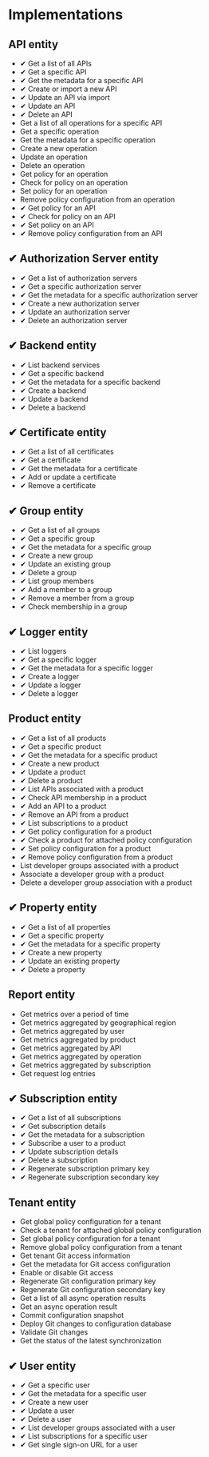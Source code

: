 # Implementations

## API entity

* ✔ Get a list of all APIs
* ✔ Get a specific API
* ✔ Get the metadata for a specific API
* ✔ Create or import a new API
* ✔ Update an API via import
* ✔ Update an API
* ✔ Delete an API
* Get a list of all operations for a specific API
* Get a specific operation
* Get the metadata for a specific operation
* Create a new operation
* Update an operation
* Delete an operation
* Get policy for an operation
* Check for policy on an operation
* Set policy for an operation
* Remove policy configuration from an operation
* ✔ Get policy for an API
* ✔ Check for policy on an API
* ✔ Set policy on an API
* ✔ Remove policy configuration from an API

## ✔ Authorization ​Server entity

* ✔ Get a list of authorization servers
* ✔ Get a specific authorization server
* ✔ Get the metadata for a specific authorization server
* ✔ Create a new authorization server
* ✔ Update an authorization server
* ✔ Delete an authorization server

## ✔ Backend entity

* ✔ List backend services
* ✔ Get a specific backend
* ✔ Get the metadata for a specific backend
* ✔ Create a backend
* ✔ Update a backend
* ✔ Delete a backend

## ✔ Certificate entity

* ✔ Get a list of all certificates
* ✔ Get a certificate
* ✔ Get the metadata for a certificate
* ✔ Add or update a certificate
* ✔ Remove a certificate

## ✔ Group entity

* ✔ Get a list of all groups
* ✔ Get a specific group
* ✔ Get the metadata for a specific group
* ✔ Create a new group
* ✔ Update an existing group
* ✔ Delete a group
* ✔ List group members
* ✔ Add a member to a group
* ✔ Remove a member from a group
* ✔ Check membership in a group

## ✔ Logger entity

* ✔ List loggers
* ✔ Get a specific logger
* ✔ Get the metadata for a specific logger
* ✔ Create a logger
* ✔ Update a logger
* ✔ Delete a logger

## Product entity

* ✔ Get a list of all products
* ✔ Get a specific product
* ✔ Get the metadata for a specific product
* ✔ Create a new product
* ✔ Update a product
* ✔ Delete a product
* ✔ List APIs associated with a product
* ✔ Check API membership in a product
* ✔ Add an API to a product
* ✔ Remove an API from a product
* ✔ List subscriptions to a product
* ✔ Get policy configuration for a product
* ✔ Check a product for attached policy configuration
* ✔ Set policy configuration for a product
* ✔ Remove policy configuration from a product
* List developer groups associated with a product
* Associate a developer group with a product
* Delete a developer group association with a product

## ✔ Property ​entity

* ✔ Get a list of all properties
* ✔ Get a specific property
* ✔ Get the metadata for a specific property
* ✔ Create a new property
* ✔ Update an existing property
* ✔ Delete a property

## Report entity

* Get metrics over a period of time
* Get metrics aggregated by geographical region
* Get metrics aggregated by user
* Get metrics aggregated by product
* Get metrics aggregated by API
* Get metrics aggregated by operation
* Get metrics aggregated by subscription
* Get request log entries

## ✔ Subscription entity

* ✔ Get a list of all subscriptions
* ✔ Get subscription details
* ✔ Get the metadata for a subscription
* ✔ Subscribe a user to a product
* ✔ Update subscription details
* ✔ Delete a subscription
* ✔ Regenerate subscription primary key
* ✔ Regenerate subscription secondary key

## Tenant entity

* Get global policy configuration for a tenant
* Check a tenant for attached global policy configuration
* Set global policy configuration for a tenant
* Remove global policy configuration from a tenant
* Get tenant Git access information
* Get the metadata for Git access configuration
* Enable or disable Git access
* Regenerate Git configuration primary key
* Regenerate Git configuration secondary key
* Get a list of all async operation results
* Get an async operation result
* Commit configuration snapshot
* Deploy Git changes to configuration database
* Validate Git changes
* Get the status of the latest synchronization

## ✔ User entity

* ✔ Get a specific user
* ✔ Get the metadata for a specific user
* ✔ Create a new user
* ✔ Update a user
* ✔ Delete a user
* ✔ List developer groups associated with a user
* ✔ List subscriptions for a specific user
* ✔ Get single sign-on URL for a user